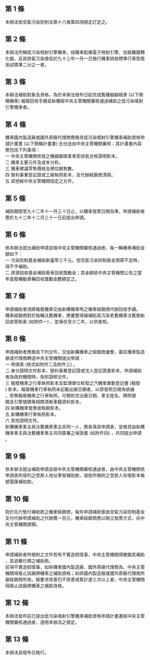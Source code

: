 第 1 條
-------
本辦法依空氣污染防制法第十八條第四項規定訂定之。

第 2 條
-------
本辦法所稱低污染噴射引擎機車，指機車配備電子噴射引擎、加裝觸媒轉  
化器，且其排氣污染值低於九十三年一月一日施行機車排放標準行車型態  
測試標準二分之一者。

第 3 條
-------
本辦法補助對象及資格，為於本辦法發布日起完成舊機器腳踏車 (以下簡  
稱機車) 報廢回收手續並新購經中央主管機關審核通過補助之低污染噴射  
引擎機車者。

第 4 條
-------
機車國內製造廠或國外原廠代理商應檢具低污染噴射引擎機車補助資格申  
請計畫書 (以下簡稱計畫書) 五份送由中央主管機關審核；其計畫書內容  
應包括下列事項：  
一  中央主管機關核發之機器腳踏車車型排氣合格證明影本。  
二  機車主要元件及成本分析。  
三  機車建議零售價格及預估銷售數。  
四  營利事業登記證或工廠執照影本，及代辦經銷商清冊。  
五  其他經中央主管機關指定之文件。

第 5 條
-------
補助期間至九十二年十一月三十日止，以購車發票日期為準。申請補助者  
應於九十二年十二月三十一日前提出申請。

第 6 條
-------
依本辦法提出補助申請並經中央主管機關審核通過者，每一輛機車補助金  
額如下：  
一  污染防制基金補助新臺幣三千元。但空氣污染防制基金預算不足時，  
    得不予補助。  
二  資源回收基金補助廢車回收獎勵金；其金額依中央主管機關公告之當  
    年度廢機動車輛回收獎勵金數額定之。

第 7 條
-------
申請補助者須將報廢機車交由新購機車時之機車經銷商代辦回收手續。  
機車經銷商對於每輛汰舊機車，應彙整填據補助高污染老舊機車汰舊換新  
回收管制表 (如附件一) ，並保存至少二年，以供查核。

第 8 條
-------
申請補助者應檢具下列文件，交由新購機車之經銷商彙整，委託機車製造  
廠或代理商轉送中央主管機關提出申請：                              
一  申請表 (格式如附件二及附件三) 。                              
二  身分證明文件影本、營利事業登記證或法人登記證書影本，申請補助  
    者為政府機關時，免附證明文件。                                
三  報廢機車之行車執照影本及監理單位核發之汽機車異動登記書 (報廢  
    ) 影本。報廢機車行車執照未記載出廠日期者，以原發照日期為依據  
    ，若無報廢機車之行車執照，可檢附含出廠日期、車主姓名、牌照號  
    碼及引擎號碼等相關清晰車籍資料影本。                          
四  新購機車發票收執聯影本。                                      
五  新購機車行車執照影本。                                        
六  其他證明文件。                                                
新購機車車主與汰舊機車車主非同一人，應各填具申請表，並檢具由新購  
機車車主與汰舊機車車主共同簽署之保證書 (如附件四) ，共同提出申請  
。

第 9 條
-------
依本辦法提出補助申請並經中央主管機關審核通過者，由中央主管機關依  
申請表所填列之受款人地址寄發補助款，或依所檢附之受款人存摺影本帳  
號電匯補助款。

第 10 條
--------
對於先行墊付補助款之機車經銷商，每件申請補助案由空氣污染防制基金  
支付代辦申請補助之代辦費一百元，機車經銷商應以開立發票方式，向中  
央主管機關請領。

第 11 條
--------
申請補助者所檢附之文件若有不實造假情事，中央主管機關得撤銷其補助  
，並追繳已領之補助款。                                            
前項不實造假情事，如係機車國內製造廠、國外原廠代理商為，中央主管  
機關得廢止該廠牌機車之補助資格；如係國內製造廠或國外原廠代理商所  
屬經銷商所為，經要求改善仍不改善或累計達三次以上者，中央主管機關  
得廢止該廠牌機車之補助資格。

第 12 條
--------
本辦法發布前已提出低污染噴射引擎機車補助資格申請計畫書經中央主管  
機關審核通過者，適用本辦法之規定。

第 13 條
--------
本辦法自發布日施行。

